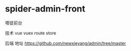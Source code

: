 # spider-admin-front
塔徒前台

技术
vue vuex route store

后端 地址 https://github.com/newxieyang/admin/tree/master
